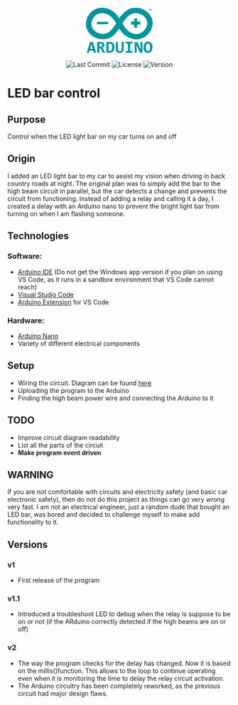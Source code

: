 <p align="center"><img src="Pictures/Arduino_Logo.png" width="150"></p>

<center>

![Last Commit](https://img.shields.io/github/last-commit/maxvill212/led_lightbar)
![License](https://img.shields.io/github/license/maxvill212/led_lightbar?color=lightgrey)
![Version](https://img.shields.io/github/v/release/maxvill212/led_lightbar)
</center>

# LED bar control

## Purpose
Control when the LED light bar on my car turns on and off

## Origin
I added an LED light bar to my car to assist my vision when driving in back country roads at night. The original plan was to simply add the bar to the high beam circuit in parallel, but the car detects a change and prevents the circuit from functioning. Instead of adding a relay and calling it a day, I created a delay with an Arduino nano to prevent the bright light bar from turning on when I am flashing someone.

## Technologies
### Software:
* [Arduino IDE](https://www.arduino.cc/en/software) (Do not get the Windows app version if you plan on using VS Code, as it runs in a sandbox environment that VS Code cannot reach)
* [Visual Studio Code](https://code.visualstudio.com/Download)
* [Arduino Extension](https://marketplace.visualstudio.com/items?itemName=vsciot-vscode.vscode-arduino) for VS Code
### Hardware:
* [Arduino Nano](https://store.arduino.cc/usa/arduino-nano)
* Variety of different electrical components

## Setup
* Wiring the circuit. Diagram can be found [here](Pictures/CircuitDiagram.png)
* Uploading the program to the Arduino
* Finding the high beam power wire and connecting the Arduino to it

## TODO
* Improve circuit diagram readability
* List all the parts of the circuit
* **Make program event driven**

## WARNING
If you are not comfortable with circuits and electricity safety (and basic car electronic safety), then do not do this project as things can go very wrong very fast. I am not an electrical engineer, just a random dude that bought an LED bar, was bored and decided to challenge myself to make add functionality to it.

## Versions
### v1
* First release of the program
### v1.1
* Introduced a troubleshoot LED to debug when the relay is suppose to be on or not (if the ARduino correctly detected if the high beams are on or off)
### v2
* The way the program checks for the delay has changed. Now it is based on the millis()function. This allows to the loop to continue operating even when it is monitoring the time to delay the relay circuit activation.
* The Arduino circuitry has been completely reworked, as the previous circuit had major design flaws.
